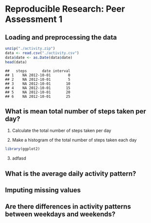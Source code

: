 # Reproducible Research: Peer Assessment 1

## Loading and preprocessing the data

```r
unzip("./activity.zip")
data <- read.csv("./activity.csv")
data$date <- as.Date(data$date)
head(data)
```

```
##   steps       date interval
## 1    NA 2012-10-01        0
## 2    NA 2012-10-01        5
## 3    NA 2012-10-01       10
## 4    NA 2012-10-01       15
## 5    NA 2012-10-01       20
## 6    NA 2012-10-01       25
```

## What is mean total number of steps taken per day?
1. Calculate the total number of steps taken per day

2. Make a histogram of the total number of steps taken each day

```r
library(ggplot2)
```

3. adfasd

## What is the average daily activity pattern?



## Imputing missing values



## Are there differences in activity patterns between weekdays and weekends?

